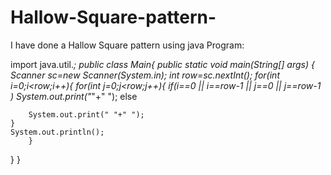 # Hallow-Square-pattern-
I have done a Hallow Square pattern using java
Program:

import java.util.*;
public class Main{
	public static void main(String[] args) {
	Scanner sc=new Scanner(System.in);
	int row=sc.nextInt();
	for(int i=0;i<row;i++){
	    for(int j=0;j<row;j++){
	    if(i==0 || i==row-1 || j==0 || j==row-1 )
	    System.out.print("*"+" ");
	else 
	
	    System.out.print(" "+" ");
	}
	System.out.println();
		}
}
}
